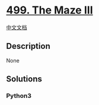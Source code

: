 # [499. The Maze III](https://leetcode.com/problems/the-maze-iii)

[中文文档](/leetcode/0400-0499/0499.The%20Maze%20III/README.md)

## Description

None

## Solutions

<!-- tabs:start -->

### **Python3**

```python

```

<!-- tabs:end -->
